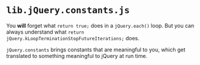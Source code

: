 #	`lib.jQuery.constants.js`

You **will** forget what `return true;` does in a `jQuery.each()` loop.  But you can always understand what `return jQuery.kLoopTerminationStopFutureIterations;` does.

`jQuery.constants` brings constants that are meaningful to you, which get translated to something meaningful to jQuery at run time.




